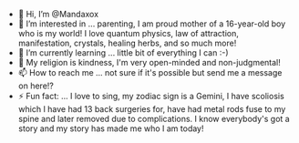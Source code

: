 - 👋 Hi, I’m @Mandaxox
- 👀 I’m interested in ... parenting, I am proud mother of a 16-year-old boy who is my world! I love quantum physics, law of attraction, manifestation, crystals, healing herbs, and so much more!
- 🌱 I’m currently learning ... little bit of everything I can :-)
- 💞️ My religion is kindness, I'm very open-minded and non-judgmental!
- 📫 How to reach me ... not sure if it's possible but send me a message on here!?
- ⚡ Fun fact: ... I love to sing, my zodiac sign is a Gemini, I have scoliosis which I have had 13 back surgeries for, have had metal rods fuse to my spine and later removed due to complications. I know everybody's got a story and my story has made me who I am today!

<!---
Mandaxox/Mandaxox is a ✨ special ✨ repository because its `README.md` (this file) appears on your GitHub profile.
You can click the Preview link to take a look at your changes.
--->
